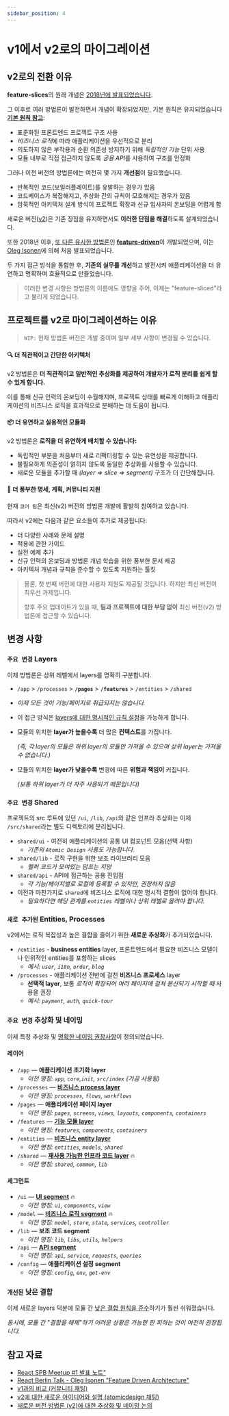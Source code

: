 ```yaml
---
sidebar_position: 4
---
```


# v1에서 v2로의 마이그레이션

## v2로의 전환 이유

**feature-slices**의 원래 개념은 [2018년에 발표되었습니다][ext-tg-spb].

그 이후로 여러 방법론이 발전하면서 개념이 확장되었지만, 기본 원칙은 유지되었습니다 **[기본 원칙 참고][ext-v1]**:

- 표준화된 프론트엔드 프로젝트 구조 사용
- *비즈니스 로직*에 따라 애플리케이션을 우선적으로 분리
- 의도하지 않은 부작용과 순환 의존성 방지하기 위해 *독립적인 기능* 단위 사용 
- 모듈 내부로 직접 접근하지 않도록 *공용 API*를 사용하여 구조를 안정화 

그러나 이전 버전의 방법론에는 여전히 몇 가지 **개선점**이 필요했습니다. 

- 반복적인 코드(보일러플레이트)를 유발하는 경우가 있음
- 코드베이스가 복잡해지고, 추상화 간의 규칙이 모호해지는 경우가 있음
- 암묵적인 아키텍처 설계 방식이 프로젝트 확장과 신규 입사자의 온보딩을 어렵게 함

새로운 버전([v2][ext-v2])은 기존 장점을 유지하면서도 **이러한 단점을 해결**하도록 설계되었습니다.

또한 2018년 이후, [또 다른 유사한 방법론][ext-fdd-issues]인 [**feature-driven**][ext-fdd]이 개발되었으며, 이는 [Oleg Isonen][ext-kof]에 의해 처음 발표되었습니다.

두 가지 접근 방식을 통합한 후, **기존의 실무를 개선**하고 발전시켜 애플리케이션을 더 유연하고 명확하며 효율적으로 만들었습니다.

> 이러한 변경 사항은 방법론의 이름에도 영향을 주어, 이제는 "feature-sliced"라고 불리게 되었습니다.  

## 프로젝트를 v2로 마이그레이션하는 이유

> `WIP:` 현재 방법론 버전은 개발 중이며 일부 세부 사항이 변경될 수 있습니다.

#### 🔍 더 직관적이고 간단한 아키텍처

v2 방법론은 **더 직관적이고 일반적인 추상화를 제공하여 개발자가 로직 분리를 쉽게 할 수 있게 합니다.**

이를 통해 신규 인력의 온보딩이 수월해지며, 프로젝트 상태를 빠르게 이해하고 애플리케이션의 비즈니스 로직을 효과적으로 분배하는 데 도움이 됩니다.

#### 📦 더 유연하고 실용적인 모듈화

v2 방법론은 **로직을 더 유연하게 배치할 수 있습니다:**

- 독립적인 부분을 처음부터 새로 리팩터링할 수 있는 유연성을 제공합니다.
- 불필요하게 의존성이 얽히지 않도록 동일한 추상화를 사용할 수 있습니다.
- 새로운 모듈을 추가할 때 *(layer => slice => segment)* 구조가 더 간단해집니다.

#### 🚀 더 풍부한 명세, 계획, 커뮤니티 지원

현재 `코어 팀`은 최신(v2) 버전의 방법론 개발에 활발히 참여하고 있습니다.

따라서 v2에는 다음과 같은 요소들이 추가로 제공됩니다:

- 더 다양한 사례와 문제 설명
- 적용에 관한 가이드
- 실전 예제 추가
- 신규 인력의 온보딩과 방법론 개념 학습을 위한 풍부한 문서 제공
- 아키텍처 개념과 규칙을 준수할 수 있도록 지원하는 툴킷

> 물론, 첫 번째 버전에 대한 사용자 지원도 제공될 것입니다. 하지만 최신 버전이 최우선 과제입니다.
>
> 향후 주요 업데이트가 있을 때, **팀과 프로젝트에 대한 부담 없이** 최신 버전(v2) 방법론에 접근할 수 있습니다. 

## 변경 사항

### `주요 변경` Layers

이제 방법론은 상위 레벨에서 layers를 명확히 구분합니다.

- `/app` > `/processes` > **`/pages`** > **`/features`** > `/entities` > `/shared`
- *이제 모든 것이 기능/페이지로 취급되지는 않습니다.*
- 이 접근 방식은 [layers에 대한 명시적인 규칙 설정][ext-tg-v2-draft]을 가능하게 합니다. 
- 모듈의 위치한 **layer가 높을수록** 더 많은 **컨텍스트**를 가집니다. 
  
  *(즉, 각 layer의 모듈은 하위 layer의 모듈만 가져올 수 있으며 상위 layer는 가져올 수 없습니다.)*

- 모듈의 위치한 **layer가 낮을수록** 변경에 따른 **위험과 책임이** 커집니다.   

  *(보통 하위 layer가 더 자주 사용되기 때문입니다)*

### `주요 변경` Shared

프로젝트의 src 루트에 있던 `/ui`, `/lib`, `/api`와 같은 인프라 추상화는 이제 `/src/shared`라는 별도 디렉토리에 분리됩니다.

- `shared/ui` - 여전히 애플리케이션의 공통 UI 컴포넌트 모음(선택 사항)
  - *기존의 `Atomic Design` 사용도 가능합니다.*
- `shared/lib` - 로직 구현을 위한 보조 라이브러리 모음
  - *헬퍼 코드가 모여있는 덤프는 지양*
- `shared/api` - API에 접근하는 공용 진입점
  - *각 기능/페이지별로 로컬에 등록할 수 있지만, 권장하지 않음*
- 이전과 마찬가지로 `shared`에 비즈니스 로직에 대한 명시적 결합이 없어야 합니다. 
  - *필요하다면 해당 관계를 `entities` 레벨이나 상위 레벨로 올려야 합니다.*

### `새로 추가된` Entities, Processes

v2에서는 로직 복잡성과 높은 결합을 줄이기 위한 **새로운 추상화**가 추가되었습니다.

- `/entities` - **business entities** layer, 프론트엔드에서 필요한 비즈니스 모델이나 인위적인 entities를 포함하는 slices
  - *예시: `user`, `i18n`, `order`, `blog`*
- `/processes` - 애플리케이션 전반에 걸친 **비즈니스 프로세스** layer
  - **선택적 layer**, 보통 *로직이 확장되어 여러 페이지에 걸쳐 분산되기 시작할 때* 사용을 권장
  - *예시: `payment`, `auth`, `quick-tour`*

### `주요 변경` 추상화 및 네이밍

이제 특정 추상화 및 [명확한 네이밍 권장사항][refs-adaptability]이 정의되었습니다.

[disc-process]: https://github.com/feature-sliced/documentation/discussions/20
[disc-features]: https://github.com/feature-sliced/documentation/discussions/23
[disc-entities]: https://github.com/feature-sliced/documentation/discussions/18#discussioncomment-422649
[disc-shared]: https://github.com/feature-sliced/documentation/discussions/31#discussioncomment-453020

[disc-ui]: https://github.com/feature-sliced/documentation/discussions/31#discussioncomment-453132
[disc-model]: https://github.com/feature-sliced/documentation/discussions/31#discussioncomment-472645
[disc-api]: https://github.com/feature-sliced/documentation/discussions/66

#### 레이어

- `/app` — **애플리케이션 초기화 layer**
  - *이전 명칭: `app`, `core`,`init`, `src/index` (가끔 사용됨)*
- `/processes` — [**비즈니스 process layer**][disc-process]
  - *이전 명칭: `processes`, `flows`, `workflows`*
- `/pages` — **애플리케이션 페이지 layer**
  - *이전 명칭: `pages`, `screens`, `views`, `layouts`, `components`, `containers`*
- `/features` — [**기능 모듈 layer**][disc-features]
  - *이전 명칭: `features`, `components`, `containers`*
- `/entities` — [**비즈니스 entity layer**][disc-entities]
  - *이전 명칭: `entities`, `models`, `shared`*
- `/shared` — [**재사용 가능한 인프라 코드 layer**][disc-shared] 🔥
  - *이전 명칭: `shared`, `common`, `lib`*

#### 세그먼트

- `/ui` — [**UI segment**][disc-ui] 🔥
  - *이전 명칭: `ui`, `components`, `view`*
- `/model` — [**비즈니스 로직 segment**][disc-model] 🔥
  - *이전 명칭: `model`, `store`, `state`, `services`, `controller`*
- `/lib` — **보조 코드 segment**
  - *이전 명칭: `lib`, `libs`, `utils`, `helpers`*
- `/api` — [**API segment**][disc-api]
  - *이전 명칭: `api`, `service`, `requests`, `queries`*
- `/config` — **애플리케이션 설정 segment**
  - *이전 명칭: `config`, `env`, `get-env`*

### `개선된` 낮은 결합

이제 새로운 layers 덕분에 모듈 간 [낮은 결합 원칙을 준수][refs-low-coupling]하기가 훨씬 쉬워졌습니다.

*동시에, 모듈 간 "결합을 해제"하기 어려운 상황은 가능한 한 피하는 것이 여전히 권장됩니다.* 

## 참고 자료

- [React SPB Meetup #1 발표 노트"][ext-tg-spb]
- [React Berlin Talk - Oleg Isonen "Feature Driven Architecture"][ext-kof-fdd]
- [v1과의 비교 (커뮤니티 채팅)](https://t.me/feature_sliced/493)
- [v2에 대한 새로운 아이디어와 설명 (atomicdesign 채팅)][ext-tg-v2-draft]
- [새로운 버전 방법론 (v2)에 대한 추상화 및 네이밍 논의](https://github.com/feature-sliced/documentation/discussions/31)

[refs-low-coupling]: /docs/reference/isolation/coupling-cohesion
[refs-adaptability]: /docs/about/understanding/naming

[ext-v1]: https://feature-sliced.github.io/featureslices.dev/v1.0.html
[ext-tg-spb]: https://t.me/feature_slices
[ext-fdd]: https://github.com/feature-sliced/documentation/tree/rc/feature-driven
[ext-fdd-issues]: https://github.com/kof/feature-driven-architecture/issues
[ext-v2]: https://github.com/feature-sliced/documentation
[ext-kof]: https://github.com/kof
[ext-kof-fdd]: https://www.youtube.com/watch?v=BWAeYuWFHhs
[ext-tg-v2-draft]: https://t.me/atomicdesign/18708

